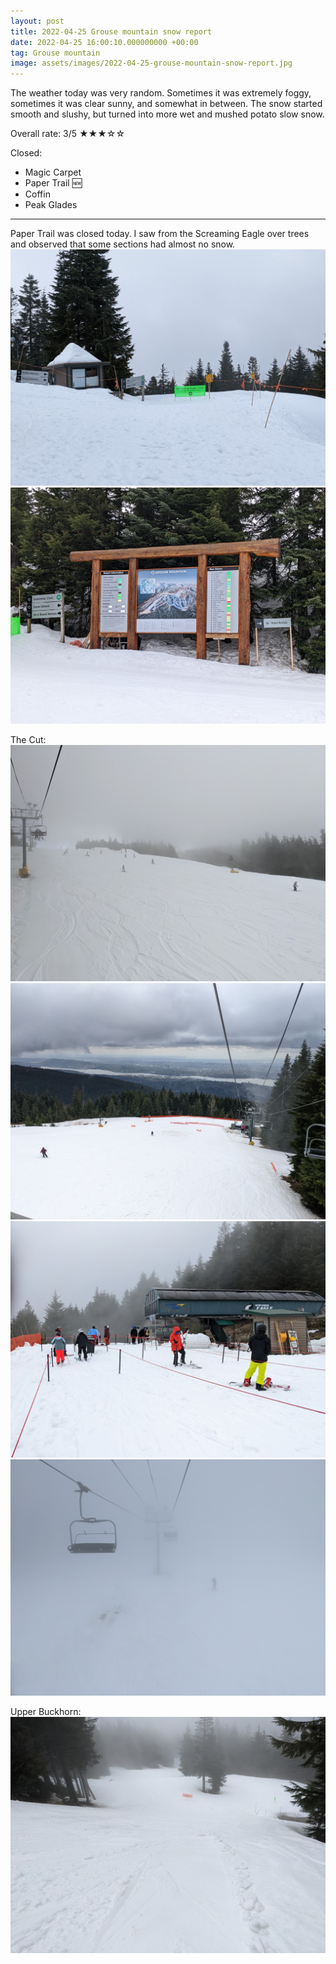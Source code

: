 ```yaml
---
layout: post
title: 2022-04-25 Grouse mountain snow report
date: 2022-04-25 16:00:10.000000000 +00:00
tag: Grouse mountain
image: assets/images/2022-04-25-grouse-mountain-snow-report.jpg
---
```


The weather today was very random. Sometimes it was extremely foggy, sometimes it was clear sunny, and somewhat in between. The snow started smooth and slushy, but turned into more wet and mushed potato slow snow.

Overall rate: 3/5 ★★★☆☆

Closed:

* Magic Carpet
* Paper Trail 🆕
* Coffin
* Peak Glades

---

Paper Trail was closed today. I saw from the Screaming Eagle over trees and observed that some sections had almost no snow.
![](/assets/images/2022-04-25-paper-trail-closed.jpg)
![](/assets/images/2022-04-25-runs-availability.jpg)

The Cut:
![](/assets/images/2022-04-25-the-cut.jpg)
![](/assets/images/2022-04-25-the-cut-clear.jpg)
![](/assets/images/2022-04-25-screaming-eagle.jpg)
![](/assets/images/2022-04-25-screaming-eagle-foggy.jpg)

Upper Buckhorn:
![](/assets/images/2022-04-25-upper-buckhorn.jpg)

